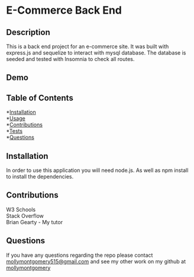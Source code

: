 # E-Commerce Back End

  ## Description
  This is a back end project for an e-commerce site. It was built with express.js and sequelize to interact with mysql database. The database is seeded and tested with Insomnia to check all routes.

  ## Demo


  ## Table of Contents
  
  *[Installation](#installation)<br>
  *[Usage](#usage)<br>
  *[Contributions](#contributions)<br>
  *[Tests](#tests)<br>
  *[Questions](#questions)


  ## Installation
  In order to use this application you will need node.js. As well as npm install to install the dependencies.

  ## Contributions
  W3 Schools <br> 
  Stack Overflow <br> 
  Brian Gearty - My tutor

  ## Questions
  If you have any questions regarding the repo please contact mollymontgomery515@gmail.com and see my other work on my github at [mollymontgomery](https://www.github.com/mollymontgomery) 

